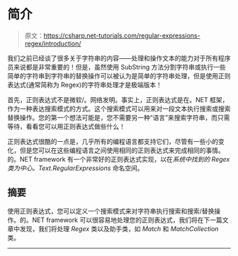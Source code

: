 # 简介

> 原文：<https://csharp.net-tutorials.com/regular-expressions-regex/introduction/>

我们之前已经谈了很多关于字符串的内容——处理和操作文本的能力对于所有程序员来说都是非常重要的！但是，虽然使用 SubString 方法分割字符串或执行一些简单的字符串到字符串的替换操作可以被认为是简单的字符串处理，但是使用正则表达式(通常简称为 Regex)的字符串处理才是极端版本！

首先，正则表达式不是微软/。网络发明。事实上，正则表达式是在。NET 框架，作为一种表达搜索模式的方式。这个搜索模式可以用来对一段文本执行搜索或搜索替换操作。您的第一个想法可能是，您不需要另一种“语言”来搜索字符串，而只需等待，看看您可以用正则表达式做些什么！

正则表达式很酷的一点是，几乎所有的编程语言都支持它们，尽管有一些小的变化，但是您可以在这些编程语言之间使用相同的正则表达式来完成相同的事情。的。NET framework 有一个非常好的正则表达式实现，以在*系统中找到的 *Regex* 类为中心。Text.RegularExpressions* 命名空间。

## 摘要

使用正则表达式，您可以定义一个搜索模式来对字符串执行搜索和搜索/替换操作。的。NET framework 可以很容易地处理您的正则表达式，我们将在下一篇文章中发现，我们将处理 *Regex* 类以及助手类，如 *Match* 和 *MatchCollection* 类。

* * *